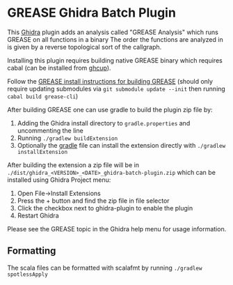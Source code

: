 # GREASE Ghidra Batch Plugin

This [Ghidra](https://github.com/NationalSecurityAgency/ghidra) plugin adds an analysis called "GREASE Analysis" which runs GREASE on all functions in a binary The order the functions are analyzed in is given by a reverse topological sort of the callgraph.

Installing this plugin requires building native GREASE binary which requires cabal (can be installed from [ghcup](https://www.haskell.org/ghcup/)).

Follow the [GREASE install instructions for building GREASE](https://github.com/GaloisInc/grease/blob/main/doc/install.md#building-a-binary-from-source) (should only require updating submodules via `git submodule update --init` then running `cabal build grease-cli`)

After building GREASE one can use gradle to build the plugin zip file by:
1. Adding the Ghidra install directory to `gradle.properties` and uncommenting the line
2. Running `./gradlew buildExtension`
3. Optionally the [gradle](https://gradle.org/) file can install the extension directly with `./gradlew installExtension`

After building the extension a zip file will be in `./dist/ghidra_<VERSION>_<DATE>_ghidra-batch-plugin.zip` which can be installed using Ghidra Project menu:
1. Open File->Install Extensions
2. Press the + button and find the zip file in file selector 
3. Click the checkbox next to ghidra-plugin to enable the plugin
4. Restart Ghidra

Please see the GREASE topic in the Ghidra help menu for usage information.

## Formatting 

The scala files can be formatted with scalafmt by running `./gradlew spotlessApply`